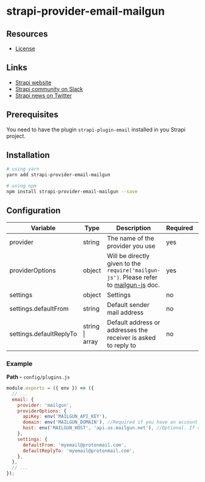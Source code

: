 # strapi-provider-email-mailgun

## Resources

- [License](LICENSE)

## Links

- [Strapi website](http://strapi.io/)
- [Strapi community on Slack](http://slack.strapi.io)
- [Strapi news on Twitter](https://twitter.com/strapijs)

## Prerequisites

You need to have the plugin `strapi-plugin-email` installed in you Strapi project.

## Installation

```bash
# using yarn
yarn add strapi-provider-email-mailgun

# using npm
npm install strapi-provider-email-mailgun --save
```

## Configuration

| Variable                | Type                    | Description                                                                                                                        | Required | Default   |
| ----------------------- | ----------------------- | ---------------------------------------------------------------------------------------------------------------------------------- | -------- | --------- |
| provider                | string                  | The name of the provider you use                                                                                                   | yes      |           |
| providerOptions         | object                  | Will be directly given to the `require('mailgun-js')`. Please refer to [mailgun-js](https://www.npmjs.com/package/mailgun-js) doc. | yes      |           |
| settings                | object                  | Settings                                                                                                                           | no       | {}        |
| settings.defaultFrom    | string                  | Default sender mail address                                                                                                        | no       | undefined |
| settings.defaultReplyTo | string \| array<string> | Default address or addresses the receiver is asked to reply to                                                                     | no       | undefined |

### Example

**Path -** `config/plugins.js`

```js
module.exports = ({ env }) => ({
  // ...
  email: {
    provider: 'mailgun',
    providerOptions: {
      apiKey: env('MAILGUN_API_KEY'),
      domain: env('MAILGUN_DOMAIN'), //Required if you have an account with multiple domains
      host: env('MAILGUN_HOST', 'api.us.mailgun.net'), //Optional. If domain region is Europe use 'api.eu.mailgun.net'
    },
    settings: {
      defaultFrom: 'myemail@protonmail.com',
      defaultReplyTo: 'myemail@protonmail.com',
    },
  },
  // ...
});
```
